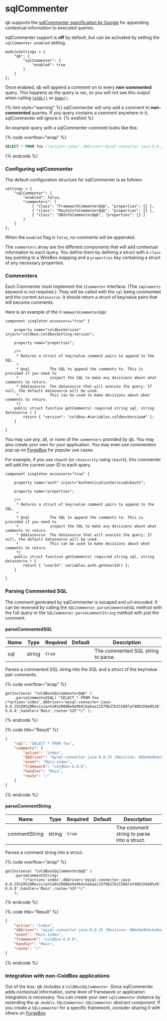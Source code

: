 # sqlCommenter

qb supports the [sqlCommenter specification by Google](https://google.github.io/sqlcommenter/) for appending contextual information to executed queries.

sqlCommenter support is **off** by default, but can be activated by setting the `sqlCommenter.enabled` setting.

```cfscript
moduleSettings = {
    "qb": {
        "sqlCommenter": {
            "enabled": true
        }
    }
};
```

Once enabled, qb will append a comment on to every **non-commented** query. This happens as the query is ran, so you will not see this output when calling [`toSQL()`](sqlcommenter.md#tosql) or [`dump()`](sqlcommenter.md#dump).

{% hint style="warning" %}
sqlCommenter will only add a comment to **non-commented** queries.  If you query contains a comment anywhere in it, sqlCommenter will ignore it.
{% endhint %}

An example query with a sqlCommenter comment looks like this:

{% code overflow="wrap" %}
```sql
SELECT * FROM foo /*action='index',dbDriver='mysql-connector-java-8.0.25%20%28Revision%3A%2008be9e9b4cba6aa115f9b27b215887af40b159e0%29',event='Main.index',framework='coldbox-6.0.0',handler='Main',route='%2F'*/
```
{% endcode %}

### Configuring sqlCommenter

The default configuration structure for sqlCommenter is as follows:

```cfscript
settings = {
    "sqlCommenter": {
        "enabled": false,
        "commenters": [
            { "class": "FrameworkCommenter@qb", "properties": {} },
            { "class": "RouteInfoCommenter@qb", "properties": {} },
            { "class": "DBInfoCommenter@qb", "properties": {} }
        ]
    }
};
```

When the `enabled` flag is `false`, no comments will be appended.

The `commenters` array are the different components that will add contextual information to each query.  You define them by defining a struct with a `class` key pointing to a WireBox mapping and a `properties` key containing a struct of any necessary properties.

### Commenters

Each Commenter must implement the `ICommenter` interface. (The `implements` keyword is not required.). They will be called with the `sql` being commented and the current `datasource`.  It should return a struct of key/value pairs that will become comments.

Here is an example of the `FrameworkCommenter@qb`:

```cfscript
component singleton accessors="true" {

    property name="coldboxVersion" inject="coldbox:coldboxSetting:version";

    property name="properties";

    /**
     * Returns a struct of key/value comment pairs to append to the SQL.
     *
     * @sql         The SQL to append the comments to. This is provided if you need to
     *              inspect the SQL to make any decisions about what comments to return.
     * @datasource  The datasource that will execute the query. If null, the default datasource will be used.
     *              This can be used to make decisions about what comments to return.
     */
    public struct function getComments( required string sql, string datasource ) {
        return { "version": "coldbox-#variables.coldboxVersion#" };
    }

}
```

You may use any. all, or none of the `commenters` provided by qb.  You may also create your own for your application.  You may even see commenters pop up on [ForgeBox](https://forgebox.io) for popular use cases.

For example, if you use `cbauth` (or `cbsecurity` using `cbauth`), this commenter will add the current user ID to each query.

```cfscript
component singleton accessors="true" {

    property name="auth" inject="AuthenticationService@cbauth";

    property name="properties";

    /**
     * Returns a struct of key/value comment pairs to append to the SQL.
     *
     * @sql         The SQL to append the comments to. This is provided if you need to
     *              inspect the SQL to make any decisions about what comments to return.
     * @datasource  The datasource that will execute the query. If null, the default datasource will be used.
     *              This can be used to make decisions about what comments to return.
     */
    public struct function getComments( required string sql, string datasource ) {
        return { "userId": variables.auth.getUserId() };
    }

}
```

### Parsing Commented SQL

The comment generated by sqlCommenter is escaped and url-encoded.  It can be reversed by calling the `SQLCommenter.parseCommentedSQL` method with the full query or the `SQLCommenter.parseCommentString` method with just the comment.

#### parseCommentedSQL

| Name | Type   | Required | Default | Description                        |
| ---- | ------ | -------- | ------- | ---------------------------------- |
| sql  | string | `true`   | ​       | The commented SQL string to parse. |

Parses a commented SQL string into the SQL and a struct of the key/value pair comments.

{% code overflow="wrap" %}
```cfscript
getInstance( "ColdBoxSQLCommenter@qb" )
    .parseCommentedSQL( "SELECT * FROM foo /*action='index',dbDriver='mysql-connector-java-8.0.25%20%28Revision%3A%2008be9e9b4cba6aa115f9b27b215887af40b159e0%29',event='Main.index',framework='coldbox-6.0.0',handler='Main',route='%2F'*/" );
```
{% endcode %}

{% code title="Result" %}
```json
{
    "sql": "SELECT * FROM foo",
    "comments": {
        "action": "index",
        "dbDriver": "mysql-connector-java-8.0.25 (Revision: 08be9e9b4cba6aa115f9b27b215887af40b159e0)",
        "event": "Main.index",
        "framework": "coldbox-6.0.0",
        "handler": "Main",
        "route": "/"
    }
}
```
{% endcode %}

#### parseCommentString

| Name          | Type   | Required | Default | Description                                |
| ------------- | ------ | -------- | ------- | ------------------------------------------ |
| commentString | string | `true`   | ​       | The comment string to parse into a struct. |

Parses a comment string into a struct.

{% code overflow="wrap" %}
```cfscript
getInstance( "ColdBoxSQLCommenter@qb" )
    .parseCommentString(
        "/*action='index',dbDriver='mysql-connector-java-8.0.25%20%28Revision%3A%2008be9e9b4cba6aa115f9b27b215887af40b159e0%29',event='Main.index',framework='coldbox-6.0.0',handler='Main',route='%2F'*/"
    );
```
{% endcode %}

{% code title="Result" %}
```json
{
    "action": "index",
    "dbDriver": "mysql-connector-java-8.0.25 (Revision: 08be9e9b4cba6aa115f9b27b215887af40b159e0)",
    "event": "Main.index",
    "framework": "coldbox-6.0.0",
    "handler": "Main",
    "route": "/"
}
```
{% endcode %}

### Integration with non-ColdBox applications

Out of the box, qb includes a `ColdBoxSQLCommenter`. Since sqlCommenter adds contextual information, some level of framework or application integration is necessary.  You can create your own `sqlCommenter` instance by extending the `qb.models.SQLCommenter.SQLCommenter` abstract component. If you create a `SQLCommenter` for a specific framework, consider sharing it with others on [ForgeBox](https://forgebox.io).
